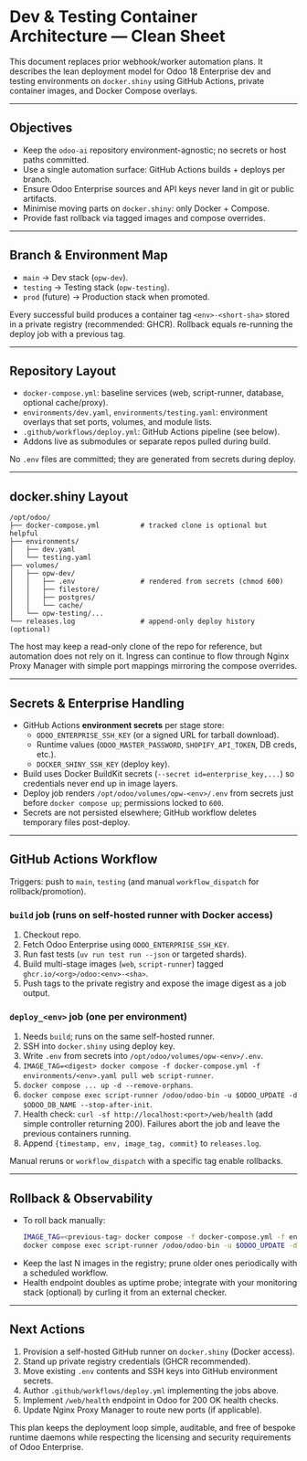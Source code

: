 # Dev & Testing Container Architecture — Clean Sheet

This document replaces prior webhook/worker automation plans. It describes the
lean deployment model for Odoo 18 Enterprise dev and testing environments on
`docker.shiny` using GitHub Actions, private container images, and Docker
Compose overlays.

---

## Objectives

- Keep the `odoo-ai` repository environment-agnostic; no secrets or host paths
  committed.
- Use a single automation surface: GitHub Actions builds + deploys per branch.
- Ensure Odoo Enterprise sources and API keys never land in git or public
  artifacts.
- Minimise moving parts on `docker.shiny`: only Docker + Compose.
- Provide fast rollback via tagged images and compose overrides.

---

## Branch & Environment Map

- `main` → Dev stack (`opw-dev`).
- `testing` → Testing stack (`opw-testing`).
- `prod` (future) → Production stack when promoted.

Every successful build produces a container tag `<env>-<short-sha>` stored in a
private registry (recommended: GHCR). Rollback equals re-running the deploy job
with a previous tag.

---

## Repository Layout

- `docker-compose.yml`: baseline services (web, script-runner, database,
  optional cache/proxy).
- `environments/dev.yaml`, `environments/testing.yaml`: environment overlays
  that set ports, volumes, and module lists.
- `.github/workflows/deploy.yml`: GitHub Actions pipeline (see below).
- Addons live as submodules or separate repos pulled during build.

No `.env` files are committed; they are generated from secrets during deploy.

---

## docker.shiny Layout

```
/opt/odoo/
├── docker-compose.yml          # tracked clone is optional but helpful
├── environments/
│   ├── dev.yaml
│   └── testing.yaml
├── volumes/
│   ├── opw-dev/
│   │   ├── .env                # rendered from secrets (chmod 600)
│   │   ├── filestore/
│   │   ├── postgres/
│   │   └── cache/
│   └── opw-testing/...
└── releases.log                # append-only deploy history (optional)
```

The host may keep a read-only clone of the repo for reference, but automation
does not rely on it. Ingress can continue to flow through Nginx Proxy Manager
with simple port mappings mirroring the compose overrides.

---

## Secrets & Enterprise Handling

- GitHub Actions **environment secrets** per stage store:
  - `ODOO_ENTERPRISE_SSH_KEY` (or a signed URL for tarball download).
  - Runtime values (`ODOO_MASTER_PASSWORD`, `SHOPIFY_API_TOKEN`, DB creds,
    etc.).
  - `DOCKER_SHINY_SSH_KEY` (deploy key).
- Build uses Docker BuildKit secrets (`--secret id=enterprise_key,...`) so
  credentials never end up in image layers.
- Deploy job renders `/opt/odoo/volumes/opw-<env>/.env` from secrets just
  before `docker compose up`; permissions locked to `600`.
- Secrets are not persisted elsewhere; GitHub workflow deletes temporary files
  post-deploy.

---

## GitHub Actions Workflow

Triggers: push to `main`, `testing` (and manual `workflow_dispatch` for
rollback/promotion).

### `build` job (runs on self-hosted runner with Docker access)

1. Checkout repo.
2. Fetch Odoo Enterprise using `ODOO_ENTERPRISE_SSH_KEY`.
3. Run fast tests (`uv run test run --json` or targeted shards).
4. Build multi-stage images (`web`, `script-runner`) tagged `ghcr.io/<org>/odoo:<env>-<sha>`.
5. Push tags to the private registry and expose the image digest as a job
   output.

### `deploy_<env>` job (one per environment)

1. Needs `build`; runs on the same self-hosted runner.
2. SSH into `docker.shiny` using deploy key.
3. Write `.env` from secrets into `/opt/odoo/volumes/opw-<env>/.env`.
4. `IMAGE_TAG=<digest> docker compose -f docker-compose.yml -f environments/<env>.yaml pull web script-runner`.
5. `docker compose ... up -d --remove-orphans`.
6. `docker compose exec script-runner /odoo/odoo-bin -u $ODOO_UPDATE -d $ODOO_DB_NAME --stop-after-init`.
7. Health check: `curl -sf http://localhost:<port>/web/health` (add simple
   controller returning 200). Failures abort the job and leave the previous
   containers running.
8. Append `{timestamp, env, image_tag, commit}` to `releases.log`.

Manual reruns or `workflow_dispatch` with a specific tag enable rollbacks.

---

## Rollback & Observability

- To roll back manually:
  ```bash
  IMAGE_TAG=<previous-tag> docker compose -f docker-compose.yml -f environments/dev.yaml up -d web script-runner
  docker compose exec script-runner /odoo/odoo-bin -u $ODOO_UPDATE -d $ODOO_DB_NAME --stop-after-init
  ```
- Keep the last N images in the registry; prune older ones periodically with a
  scheduled workflow.
- Health endpoint doubles as uptime probe; integrate with your monitoring stack
  (optional) by curling it from an external checker.

---

## Next Actions

1. Provision a self-hosted GitHub runner on `docker.shiny` (Docker access).
2. Stand up private registry credentials (GHCR recommended).
3. Move existing `.env` contents and SSH keys into GitHub environment secrets.
4. Author `.github/workflows/deploy.yml` implementing the jobs above.
5. Implement `/web/health` endpoint in Odoo for 200 OK health checks.
6. Update Nginx Proxy Manager to route new ports (if applicable).

This plan keeps the deployment loop simple, auditable, and free of bespoke
runtime daemons while respecting the licensing and security requirements of
Odoo Enterprise.

